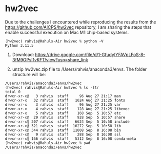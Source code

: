 # hw2vec

Due to the challenges I encountered while reproducing the results from the https://github.com/AICPS/hw2vec repository, I am sharing the steps that enable successful execution on Mac M1 chip-based systems.
```
(hw2vec) rahvis@Rahuls-Air hw2vec % python -V
Python 3.11.5
```

1. Download: https://drive.google.com/file/d/1-GfudyIYFAVpLFoS-8-3fM9OPsI1vKFT/view?usp=share_link

2. unzip hw2vec.zip file to /Users/rahvis/anaconda3/envs.
The folder structure will be: 
```
/Users/rahvis/anaconda3/envs/hw2vec
(hw2vec) rahvis@Rahuls-Air hw2vec % ls -ltr
total 0
drwxr-xr-x@   3 rahvis  staff     96 Aug 27 21:17 man
drwxr-xr-x   32 rahvis  staff   1024 Aug 27 21:25 fonts
drwxr-xr-x    3 rahvis  staff     96 Aug 27 21:25 var
drwxr-xr-x    4 rahvis  staff    128 Aug 27 21:25 libexec
drwxr-xr-x    5 rahvis  staff    160 Sep  5 10:57 etc
drwxr-xr-x@  29 rahvis  staff    928 Sep  5 10:57 share
drwxr-xr-x@ 207 rahvis  staff   6624 Sep  5 10:58 include
drwxr-xr-x@ 321 rahvis  staff  10272 Sep  5 10:58 lib
drwxr-xr-x@ 344 rahvis  staff  11008 Sep  8 16:08 bin
drwxr-xr-x@   9 rahvis  staff    288 Sep  8 16:08 ssl
drwxr-xr-x@ 166 rahvis  staff   5312 Sep  8 16:08 conda-meta
(hw2vec) rahvis@Rahuls-Air hw2vec % pwd
/Users/rahvis/anaconda3/envs/hw2vec
```
